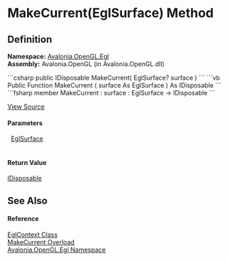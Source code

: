 # MakeCurrent(EglSurface) Method




## Definition
**Namespace:** <a href="N_Avalonia_OpenGL_Egl">Avalonia.OpenGL.Egl</a>  
**Assembly:** Avalonia.OpenGL (in Avalonia.OpenGL.dll)

<Tabs groupId="api-code-preview">
<TabItem value="csharp" label="C#">
```csharp
public IDisposable MakeCurrent(
	EglSurface? surface
)
```
</TabItem>
<TabItem value="vb" label="VB">
```vb
Public Function MakeCurrent ( 
	surface As EglSurface
) As IDisposable
```
</TabItem>
<TabItem value="fsharp" label="F#">
```fsharp
member MakeCurrent : 
        surface : EglSurface -> IDisposable 
```
</TabItem>
</Tabs>



<a href="https://github.com/AvaloniaUI/Avalonia/tree/master/src/Avalonia.OpenGL/Egl/EglContext.cs#L84" title="View the source code">View Source</a>



#### Parameters
<dl><dt>  <a href="T_Avalonia_OpenGL_Egl_EglSurface">EglSurface</a></dt><dd> </dd></dl>

#### Return Value
<a href="https://learn.microsoft.com/dotnet/api/system.idisposable" target="_blank" rel="noopener noreferrer">IDisposable</a>

## See Also


#### Reference
<a href="T_Avalonia_OpenGL_Egl_EglContext">EglContext Class</a>  
<a href="Overload_Avalonia_OpenGL_Egl_EglContext_MakeCurrent">MakeCurrent Overload</a>  
<a href="N_Avalonia_OpenGL_Egl">Avalonia.OpenGL.Egl Namespace</a>  


